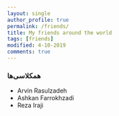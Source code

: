 ```yaml
---
layout: single
author_profile: true
permalink: /friends/
title: My friends around the world
tags: [friends]
modified: 4-10-2019
comments: true
---
```


### همکلاسی‌ها
* Arvin Rasulzadeh
* Ashkan Farrokhzadi
* Reza Iraji



